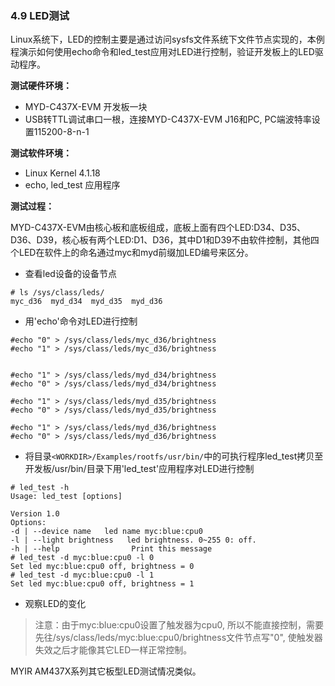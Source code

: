 ### 4.9 LED测试

Linux系统下，LED的控制主要是通过访问sysfs文件系统下文件节点实现的，本例程演示如何使用echo命令和led\_test应用对LED进行控制，验证开发板上的LED驱动程序。

**测试硬件环境：**

* MYD-C437X-EVM 开发板一块  
* USB转TTL调试串口一根，连接MYD-C437X-EVM J16和PC, PC端波特率设置115200-8-n-1

**测试软件环境：**

* Linux Kernel 4.1.18   
* echo, led\_test 应用程序  

**测试过程：**

MYD-C437X-EVM由核心板和底板组成，底板上面有四个LED:D34、D35、D36、D39，核心板有两个LED:D1、D36，其中D1和D39不由软件控制，其他四个LED在软件上的命名通过myc和myd前缀加LED编号来区分。

* 查看led设备的设备节点  

```
# ls /sys/class/leds/
myc_d36  myd_d34  myd_d35  myd_d36
```

* 用'echo'命令对LED进行控制  

```
#echo "0" > /sys/class/leds/myc_d36/brightness
#echo "1" > /sys/class/leds/myc_d36/brightness


#echo "1" > /sys/class/leds/myd_d34/brightness
#echo "0" > /sys/class/leds/myd_d34/brightness

#echo "1" > /sys/class/leds/myd_d35/brightness
#echo "0" > /sys/class/leds/myd_d35/brightness

#echo "1" > /sys/class/leds/myd_d36/brightness
#echo "0" > /sys/class/leds/myd_d36/brightness
```

* 将目录`<WORKDIR>/Examples/rootfs/usr/bin/`中的可执行程序led\_test拷贝至开发板/usr/bin/目录下用'led\_test'应用程序对LED进行控制   

```
# led_test -h
Usage: led_test [options]

Version 1.0
Options:
-d | --device name   led name myc:blue:cpu0
-l | --light brightness   led brightness. 0~255 0: off.
-h | --help                Print this message
# led_test -d myc:blue:cpu0 -l 0
Set led myc:blue:cpu0 off, brightness = 0
# led_test -d myc:blue:cpu0 -l 1
Set led myc:blue:cpu0 off, brightness = 1
```

* 观察LED的变化  

> 注意：由于myc:blue:cpu0设置了触发器为cpu0, 所以不能直接控制，需要先往/sys/class/leds/myc:blue:cpu0/brightness文件节点写"0", 使触发器失效之后才能像其它LED一样正常控制。

MYIR AM437X系列其它板型LED测试情况类似。

